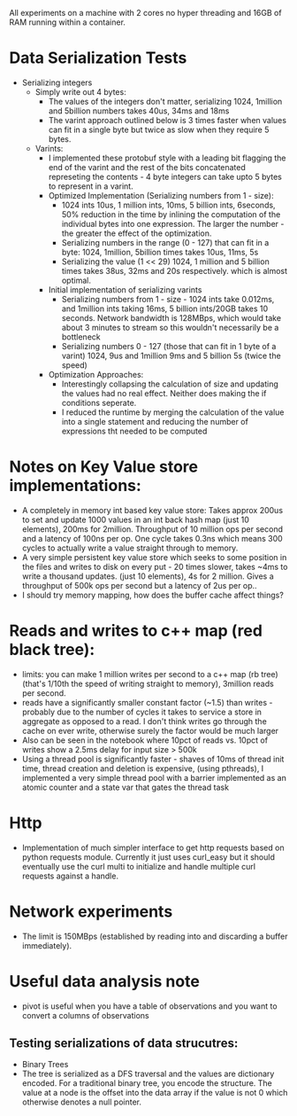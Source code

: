 All experiments on a machine with 2 cores no hyper threading and 16GB of RAM running within a container.

# Data Serialization Tests
 - Serializing integers
   - Simply write out 4 bytes:
     - The values of the integers don't matter, serializing 1024, 1million and 5billion numbers takes 40us, 34ms and 18ms
     - The varint approach outlined below is 3 times faster when values can fit in a single byte but twice as slow when they require 5 bytes.
   - Varints:
     - I implemented these protobuf style with a leading bit flagging the end of the varint and the rest of the bits concatenated represeting the contents - 4 byte integers can take upto 5 bytes to represent in a varint.
     - Optimized Implementation (Serializing numbers from 1 - size): 
       - 1024 ints 10us, 1 million ints, 10ms, 5 billion ints, 6seconds, 50% reduction in the time by inlining the computation of the individual bytes into one expression. The larger the number - the greater the effect of the optimization.
       - Serializing numbers in the range (0 - 127) that can fit in a byte: 1024, 1million, 5billion times takes 10us, 11ms, 5s
       - Serializing the value (1 << 29) 1024, 1 million and 5 billion times takes 38us, 32ms and 20s respectively. which is almost optimal.
     - Initial implementation of serializing varints
       - Serializing numbers from 1 - size - 1024 ints take 0.012ms, and 1million ints taking 16ms, 5 billion ints/20GB takes 10 seconds. Network bandwidth is 128MBps, which would take about 3 minutes to stream so this wouldn't necessarily be a bottleneck
       - Serializing numbers 0 - 127 (those that can fit in 1 byte of a varint) 1024, 9us and 1million 9ms and 5 billion 5s (twice the speed)
     - Optimization Approaches:
       - Interestingly collapsing the calculation of size and updating the values had no real effect. Neither does making the if conditions seperate.
       - I reduced the runtime by merging the calculation of the value into a single statement and reducing the number of expressions tht needed to be computed
     
     


# Notes on Key Value store implementations:
 - A completely in memory int based key value store: Takes approx 200us to set and update 1000 values in an int back hash map (just 10 elements), 200ms for 2million.
   Throughput of 10 million ops per second and a latency of 100ns per op.
   One cycle takes 0.3ns which means 300 cycles to actually write a value straight through to memory.
 - A very simple persistent key value store which seeks to some position in the files and writes to disk on every put - 20 times slower, takes ~4ms to write a thousand updates. (just 10 elements), 4s for 2 million.
   Gives a throughput of 500k ops per second but a latency of 2us per op..
 - I should try memory mapping, how does the buffer cache affect things?

# Reads and writes to c++ map (red black tree):
 - limits: you can make 1 million writes per second to a c++ map (rb tree) (that's 1/10th the speed of writing straight to memory), 3million reads per second.
 - reads have a significantly smaller constant factor (~1.5) than writes - probably due to the number of cycles it takes to service a store in aggregate as opposed to a read.
   I don't think writes go through the cache on ever write, otherwise surely the factor would be much larger
 - Also can be seen in the notebook where 10pct of reads vs. 10pct of writes show a 2.5ms delay for input size > 500k
 - Using a thread pool is significantly faster - shaves of 10ms of thread init time, thread creation and deletion is expensive, (using pthreads), I implemented a very simple thread pool with a barrier implemented as an atomic counter and a state var that gates the thread task


# Http 
 - Implementation of much simpler interface to get http requests based on python requests module. Currently it just uses curl_easy but it should eventually use the curl multi to initialize and handle multiple curl requests against a handle.    
# Network experiments
 - The limit is 150MBps (established by reading into and discarding a buffer immediately).


# Useful data analysis note
 - pivot is useful when you have a table of observations and you want to convert a columns of observations

## Testing serializations of data strucutres:
  - Binary Trees
   - The tree is serialized as a DFS traversal and the values are dictionary encoded. For a traditional binary tree, you encode the structure. The value at a node is the offset into the data array if the value is not 0 which otherwise denotes a null pointer.

